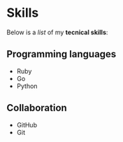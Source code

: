 # Skills

Below is a _list_ of my **tecnical skills**:

## Programming languages
- Ruby
- Go
- Python

## Collaboration
- GitHub
- Git
